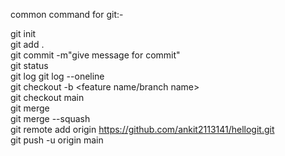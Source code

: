 common command for git:-  

git init  
git add .  
git commit -m"give message for commit"  
git status  
git log
git log --oneline  
git checkout -b <feature name/branch name>  
git checkout main  
git merge <branch name>  
git merge --squash<branch name>  
git remote add origin https://github.com/ankit2113141/hellogit.git  
git push -u origin main
 
